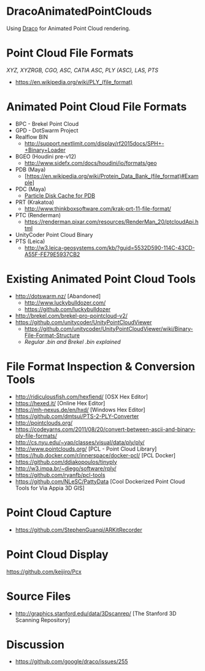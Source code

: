 # DracoAnimatedPointClouds
Using [Draco](https://github.com/google/draco) for Animated Point Cloud rendering.

# Point Cloud File Formats
*XYZ, XYZRGB, CGO, ASC, CATIA ASC, PLY (ASC), LAS, PTS*

* https://en.wikipedia.org/wiki/PLY_(file_format)

# Animated Point Cloud File Formats
* BPC - Brekel Point Cloud 
* GPD - DotSwarm Project 
* Realflow BIN
  * http://support.nextlimit.com/display/rf2015docs/SPH+-+Binary+Loader
* BGEO (Houdini pre-v12) 
  * http://www.sidefx.com/docs/houdini/io/formats/geo
* PDB (Maya) 
  * [https://en.wikipedia.org/wiki/Protein_Data_Bank_(file_format)#Example]
* PDC (Maya) 
  * [Particle Disk Cache for PDB](https://knowledge.autodesk.com/support/maya/learn-explore/caas/CloudHelp/cloudhelp/2015/ENU/Maya/files/PDC-File-Format-Use-the-PDC-File-Format-htm.html)
* PRT (Krakatoa)
  * http://www.thinkboxsoftware.com/krak-prt-11-file-format/
* PTC (Renderman)
  * https://renderman.pixar.com/resources/RenderMan_20/ptcloudApi.html
* UnityCoder Point Cloud Binary
* PTS (Leica)
  * http://w3.leica-geosystems.com/kb/?guid=5532D590-114C-43CD-A55F-FE79E5937CB2

# Existing Animated Point Cloud Tools
* http://dotswarm.nz/ [Abandoned]
  * http://www.luckybulldozer.com/
  * https://github.com/luckybulldozer
* http://brekel.com/brekel-pro-pointcloud-v2/
* https://github.com/unitycoder/UnityPointCloudViewer
  * https://github.com/unitycoder/UnityPointCloudViewer/wiki/Binary-File-Format-Structure 
   * *Regular .bin and Brekel .bin explained*

# File Format Inspection & Conversion Tools
* http://ridiculousfish.com/hexfiend/ [OSX Hex Editor] 
* https://hexed.it/ [Online Hex Editor]
* https://mh-nexus.de/en/hxd/ [Windows Hex Editor]
* https://github.com/dmtsui/PTS-2-PLY-Converter
* http://pointclouds.org/
* https://codeyarns.com/2011/08/20/convert-between-ascii-and-binary-ply-file-formats/
* http://cs.nyu.edu/~yap/classes/visual/data/ply/ply/
* http://www.pointclouds.org/ [PCL - Point Cloud Library] 
* https://hub.docker.com/r/innerspace/docker-pcl/ [PCL Docker]
* https://github.com/ddiakopoulos/tinyply
* http://w3.impa.br/~diego/software/rply/
* https://github.com/ryanfb/pcl-tools
* https://github.com/NLeSC/PattyData [Cool Dockerized Point Cloud Tools for Via Appia 3D GIS]

# Point Cloud Capture
* https://github.com/StephenGuanqi/ARKitRecorder

# Point Cloud Display
https://github.com/keijiro/Pcx

# Source Files
* http://graphics.stanford.edu/data/3Dscanrep/ [The Stanford 3D Scanning Repository]

# Discussion
* https://github.com/google/draco/issues/255
